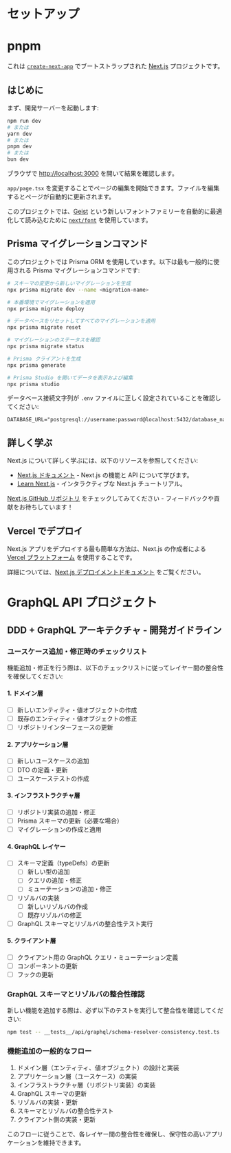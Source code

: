 # セットアップ

# pnpm

これは [`create-next-app`](https://nextjs.org/docs/app/api-reference/cli/create-next-app) でブートストラップされた [Next.js](https://nextjs.org) プロジェクトです。

## はじめに

まず、開発サーバーを起動します:

```bash
npm run dev
# または
yarn dev
# または
pnpm dev
# または
bun dev
```

ブラウザで [http://localhost:3000](http://localhost:3000) を開いて結果を確認します。

`app/page.tsx` を変更することでページの編集を開始できます。ファイルを編集するとページが自動的に更新されます。

このプロジェクトでは、[Geist](https://vercel.com/font) という新しいフォントファミリーを自動的に最適化して読み込むために [`next/font`](https://nextjs.org/docs/app/building-your-application/optimizing/fonts) を使用しています。

## Prisma マイグレーションコマンド

このプロジェクトでは Prisma ORM を使用しています。以下は最も一般的に使用される Prisma マイグレーションコマンドです:

```bash
# スキーマの変更から新しいマイグレーションを生成
npx prisma migrate dev --name <migration-name>

# 本番環境でマイグレーションを適用
npx prisma migrate deploy

# データベースをリセットしてすべてのマイグレーションを適用
npx prisma migrate reset

# マイグレーションのステータスを確認
npx prisma migrate status

# Prisma クライアントを生成
npx prisma generate

# Prisma Studio を開いてデータを表示および編集
npx prisma studio
```

データベース接続文字列が `.env` ファイルに正しく設定されていることを確認してください:

```
DATABASE_URL="postgresql://username:password@localhost:5432/database_name"
```

## 詳しく学ぶ

Next.js について詳しく学ぶには、以下のリソースを参照してください:

- [Next.js ドキュメント](https://nextjs.org/docs) - Next.js の機能と API について学びます。
- [Learn Next.js](https://nextjs.org/learn) - インタラクティブな Next.js チュートリアル。

[Next.js GitHub リポジトリ](https://github.com/vercel/next.js) をチェックしてみてください - フィードバックや貢献をお待ちしています！

## Vercel でデプロイ

Next.js アプリをデプロイする最も簡単な方法は、Next.js の作成者による [Vercel プラットフォーム](https://vercel.com/new?utm_medium=default-template&filter=next.js&utm_source=create-next-app&utm_campaign=create-next-app-readme) を使用することです。

詳細については、[Next.js デプロイメントドキュメント](https://nextjs.org/docs/app/building-your-application/deploying) をご覧ください。

# GraphQL API プロジェクト

## DDD + GraphQL アーキテクチャ - 開発ガイドライン

### ユースケース追加・修正時のチェックリスト

機能追加・修正を行う際は、以下のチェックリストに従ってレイヤー間の整合性を確保してください:

#### 1. ドメイン層

- [ ] 新しいエンティティ・値オブジェクトの作成
- [ ] 既存のエンティティ・値オブジェクトの修正
- [ ] リポジトリインターフェースの更新

#### 2. アプリケーション層

- [ ] 新しいユースケースの追加
- [ ] DTO の定義・更新
- [ ] ユースケーステストの作成

#### 3. インフラストラクチャ層

- [ ] リポジトリ実装の追加・修正
- [ ] Prisma スキーマの更新（必要な場合）
- [ ] マイグレーションの作成と適用

#### 4. GraphQL レイヤー

- [ ] スキーマ定義（typeDefs）の更新
  - [ ] 新しい型の追加
  - [ ] クエリの追加・修正
  - [ ] ミューテーションの追加・修正
- [ ] リゾルバの実装
  - [ ] 新しいリゾルバの作成
  - [ ] 既存リゾルバの修正
- [ ] GraphQL スキーマとリゾルバの整合性テスト実行

#### 5. クライアント層

- [ ] クライアント用の GraphQL クエリ・ミューテーション定義
- [ ] コンポーネントの更新
- [ ] フックの更新

### GraphQL スキーマとリゾルバの整合性確認

新しい機能を追加する際は、必ず以下のテストを実行して整合性を確認してください:

```bash
npm test -- __tests__/api/graphql/schema-resolver-consistency.test.ts
```

### 機能追加の一般的なフロー

1. ドメイン層（エンティティ、値オブジェクト）の設計と実装
2. アプリケーション層（ユースケース）の実装
3. インフラストラクチャ層（リポジトリ実装）の実装
4. GraphQL スキーマの更新
5. リゾルバの実装・更新
6. スキーマとリゾルバの整合性テスト
7. クライアント側の実装・更新

このフローに従うことで、各レイヤー間の整合性を確保し、保守性の高いアプリケーションを維持できます。
